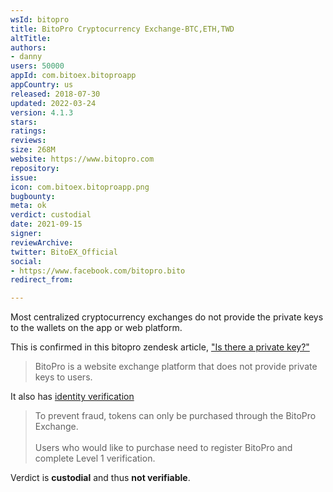 ```yaml
---
wsId: bitopro
title: BitoPro Cryptocurrency Exchange-BTC,ETH,TWD
altTitle: 
authors:
- danny
users: 50000
appId: com.bitoex.bitoproapp
appCountry: us
released: 2018-07-30
updated: 2022-03-24
version: 4.1.3
stars: 
ratings: 
reviews: 
size: 268M
website: https://www.bitopro.com
repository: 
issue: 
icon: com.bitoex.bitoproapp.png
bugbounty: 
meta: ok
verdict: custodial
date: 2021-09-15
signer: 
reviewArchive: 
twitter: BitoEX_Official
social:
- https://www.facebook.com/bitopro.bito
redirect_from: 

---
```


Most centralized cryptocurrency exchanges do not provide the private keys to the wallets on the app or web platform. 

This is confirmed in this bitopro zendesk article, ["Is there a private key?"](https://bitopro.zendesk.com/hc/zh-tw/articles/360001215612-Is-there-a-private-key-)

> BitoPro is a website exchange platform that does not provide private keys to users.

It also has [identity verification](https://bitopro.zendesk.com/hc/zh-tw/articles/360015033812-How-to-purchase-Is-KYC-required-)

>To prevent fraud, tokens can only be purchased through the BitoPro Exchange.<br><br>
Users who would like to purchase need to register BitoPro and complete Level 1 verification.

Verdict is **custodial** and thus **not verifiable**.